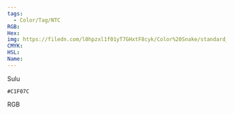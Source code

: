```yaml
---
tags:
  - Color/Tag/NTC
RGB:
Hex:
img: https://filedn.com/l0hpzxl1f01yT7GHxtF8cyk/Color%20Snake/standard_csv_to_svg//C1F07C.svg
CMYK:
HSL:
Name:
---
```

Sulu
```palette
#C1F07C
```
RGB
